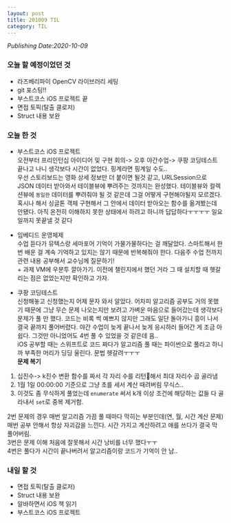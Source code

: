 ```yaml
---
layout: post
title: 201009 TIL
category: TIL
---
```

*Publishing Date:2020-10-09*

### 오늘 할 예정이었던 것
* 라즈베리파이 OpenCV 라이브러리 세팅
* git 포스팅!!
* 부스트코스 iOS 프로젝트 끝
* 면접 토픽(탈출 클로저)
* Struct 내용 보완

### 오늘 한 것
* 부스트코스 iOS 프로젝트  
오전부터 프리인턴십 아이디어 및 구현 회의-> 오후 야간수업-> 쿠팡 코딩테스트 끝나고 나니 생각보다 시간이 없었다. 핑계라면 핑계일 수도..  
우선 스토리보드는 영화 상세 정보만 더 붙이면 될것 같고, URLSession으로 JSON 데이터 받아와서 테이블뷰에 뿌려주는 것까지는 완성했다. 테이블뷰와 컬렉션뷰에 `동일한` 데이터를 뿌려줘야 될 것 같은데 그걸 어떻게 구현해야될지 모르겠다.  
혹시나 해서 싱글톤 객체 구현해서 그 안에서 데이터 받아오는 함수를 옮겨봤는데 안됐다. 아직 온전히 이해하지 못한 상태에서 하려고 하니까 답답하다ㅜㅜㅜㅜ 일요일까지 못끝낼 것 같다

* 임베디드 운영체제  
수업 듣다가 뮤텍스랑 세마포어 기억이 가물가물하다는 걸 깨달았다. 스마트해서 한 번 배운 걸 계속 기억하고 있지는 않기 때문에 반복해줘야 한다. 다음주 수업 전까지 관련 내용 공부해서 교수님께 질문하기!  
\+ 과제 VM에 우분투 깔아가기. 이전에 챌린지에서 했던 거라 그 때 설치할 때 헷갈리는 점은 없었는지만 확인하고 가자.

* 쿠팡 코딩테스트  
신청해놓고 신청했는지 어제 문자 와서 알았다. 어차피 알고리즘 공부도 거의 못했기 때문에 그냥 무슨 문제 나오는지만 보려고 가벼운 마음으로 들어갔는데 생각보다 문제가 풀 만 했다. 코드는 비록 썩 예쁘지 않지만 그래도 일단 돌아가니 흥이 나서 결국 끝까지 풀어버렸다. 야간 수업이 늦게 끝나서 늦게 응시하러 들어간 게 조금 아쉽다. 그것만 아니었어도 4번 풀 수 있었을 것 같은데 음..  
iOS 공부할 때는 스위프트로 코드 짜다가 알고리즘 풀 때는 파이썬으로 풀라고 하니까 부족한 머리가 딩딩 울린다. 문법 헷갈려ㅜㅜㅜ   
**문제 복기**   
1. 십진수-> k진수 변환 함수를 짜서 각 자리 수를 리턴해서 최대 자리수 곱 골라냄
2. 1월 1일 00:00:00 기준으로 그냥 초를 세서 계산 때려버림 무식스..
3. 이것도 좀 무식하게 풀었는데 `enumerate` 써서 k개 이상 조건에 해당하는 값들 다 골라내서 `set`로 중복 제거함.


2번 문제의 경우 매번 알고리즘 가끔 풀 때마다 막히는 부분인데(연, 월, 시간 계산 문제) 매번 공부 안해서 항상 자괴감을 느낀다. 시간 가지고 계산하려고 애를 쓰다가 결국 막 풀어버림.  
3번은 문제 이해 처음에 잘못해서 시간 낭비를 너무 했다ㅜㅜ  
4번은 풀다가 시간이 끝나버려서 알고리즘이랑 코드가 기억이 안 남..


### 내일 할 것
* 면접 토픽(탈출 클로저)
* Struct 내용 보완
* 알바하면서 iOS 책 읽기
* 부스트코스 iOS 프로젝트
